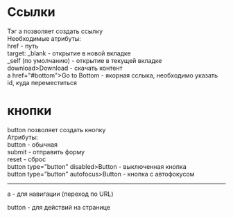# Ссылки
Тэг a позволяет создать ссылку  
Необходимые атрибуты:  
href - путь  
target:
_blank - открытие в новой вкладке  
_self (по умолчанию) - открытие в текущей вкладке  
download>Download - скачать контент  
a href="#bottom">Go to Bottom - якорная сслыка, необходимо указать id, куда переместиться
# кнопки
button позволяет создать кнопку  
Атрибуты:  
button - обычная  
submit - отправить форму   
reset - сброс  
button type="button" disabled>Button - выключенная кнопка  
button type="button" autofocus>Button - кнопка с автофокусом  

---
a - для навигации (переход по URL)

button - для действий на странице